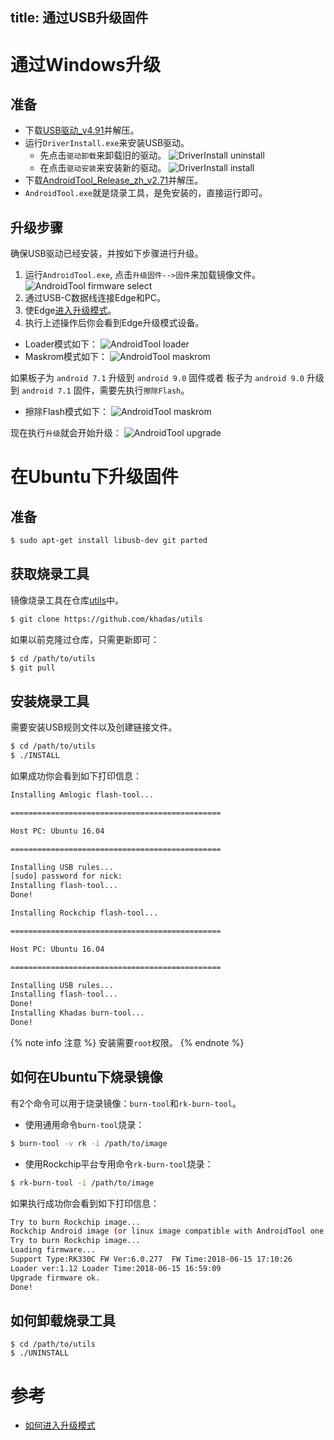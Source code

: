 title: 通过USB升级固件
---

# 通过Windows升级

## 准备

* 下载[USB驱动_v4.91](https://dl.khadas.com/Tools/DriverAssitant_v4.91.zip)并解压。
* 运行`DriverInstall.exe`来安装USB驱动。
  * 先点击`驱动卸载`来卸载旧的驱动。
  ![DriverInstall uninstall](/images/edge/DriverInstall_uninstall_zh.png)
  * 在点击`驱动安装`来安装新的驱动。
  ![DriverInstall install](/images/edge/DriverInstall_install_zh.png)
* 下载[AndroidTool_Release_zh_v2.71](https://dl.khadas.com/Tools/AndroidTool_Release_zh_v2.71.zip)并解压。
* `AndroidTool.exe`就是烧录工具，是免安装的，直接运行即可。

## 升级步骤

确保USB驱动已经安装，并按如下步骤进行升级。

1. 运行`AndroidTool.exe`, 点击`升级固件-->固件`来加载镜像文件。
![AndroidTool firmware select](/images/edge/AndroldTool_firmware_zh.png)
2. 通过USB-C数据线连接Edge和PC。
3. 使Edge[进入升级模式](/zh-cn/edge/HowtoBootIntoUpgradeMode.html)。
4. 执行上述操作后你会看到Edge升级模式设备。
* Loader模式如下：
![AndroidTool loader](/images/edge/AndroldTool_loader_zh.png)
* Maskrom模式如下：
![AndroidTool maskrom](/images/edge/AndroldTool_maskrom_zh.png)

如果板子为 `android 7.1` 升级到 `android 9.0` 固件或者
板子为 `android 9.0` 升级到 `android 7.1` 固件，需要先执行`擦除Flash`。
* 擦除Flash模式如下：
![AndroidTool maskrom](/images/edge/AndroidTool_erase_zh.png)

现在执行`升级`就会开始升级：
![AndroidTool upgrade](/images/edge/AndroldTool_upgrade_zh.png)

# 在Ubuntu下升级固件

## 准备

```sh
$ sudo apt-get install libusb-dev git parted
```

## 获取烧录工具

镜像烧录工具在仓库[utils](https://github.com/khadas/utils)中。

```sh
$ git clone https://github.com/khadas/utils
```

如果以前克隆过仓库，只需更新即可：

```sh
$ cd /path/to/utils
$ git pull
```

## 安装烧录工具

需要安装USB规则文件以及创建链接文件。

```sh
$ cd /path/to/utils
$ ./INSTALL
```

如果成功你会看到如下打印信息：

```sh
Installing Amlogic flash-tool...

===============================================

Host PC: Ubuntu 16.04

===============================================

Installing USB rules...
[sudo] password for nick: 
Installing flash-tool...
Done!

Installing Rockchip flash-tool...

===============================================

Host PC: Ubuntu 16.04

===============================================

Installing USB rules...
Installing flash-tool...
Done!
Installing Khadas burn-tool...
Done!
```

{% note info 注意 %}
安装需要`root`权限。
{% endnote %}

## 如何在Ubuntu下烧录镜像

有2个命令可以用于烧录镜像：`burn-tool`和`rk-burn-tool`。

* 使用通用命令`burn-tool`烧录：

```sh
$ burn-tool -v rk -i /path/to/image
```

* 使用Rockchip平台专用命令`rk-burn-tool`烧录：

```sh
$ rk-burn-tool -i /path/to/image
```

如果执行成功你会看到如下打印信息：

```sh
Try to burn Rockchip image...
Rockchip Android image (or linux image compatible with AndroidTool one image burning) found!
Try to burn Rockchip image...
Loading firmware...
Support Type:RK330C	FW Ver:6.0.277	FW Time:2018-06-15 17:10:26
Loader ver:1.12	Loader Time:2018-06-15 16:59:09
Upgrade firmware ok.
Done!
```

## 如何卸载烧录工具
```
$ cd /path/to/utils
$ ./UNINSTALL
```

# 参考
* [如何进入升级模式](/zh-cn/edge/HowtoBootIntoUpgradeMode.html)

